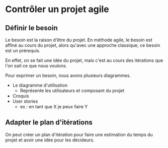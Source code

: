 # Contrôler un projet agile

## Définir le besoin

Le besoin est la raison d'être du projet. En méthode agile, le besoin est affiné au cours du projet, alors qu'avec une approche classique, ce besoin est un prérequis.

En effet, on se fait une idée du projet, mais c'est au cours des itérations que l'on sait ce que nous voulons.

Pour exprimer un besoin, nous avons plusieurs diagrammes. 

- Le diagramme d'utilisation
  - Représente les utilisateurs et composant du projet
- Croquis
- User stories
  - ex : en tant que X je peux faire Y

## Adapter le plan d'itérations

On peut créer un plan d'itération pour faire une estimation du temps du projet et avoir une idée pour les décideurs.